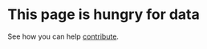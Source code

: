 <!-- To contribute, follow the guide here: https://parabolicnet.github.io/nootropics-wiki/Contribute -->

# This page is hungry for data

See how you can help [contribute](/nootropics-wiki/contribute).
